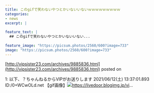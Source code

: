 ```yaml
---
title: このgifで笑わないやつとかいないいないｗｗｗｗｗｗｗｗｗ
categories:
- news
excerpt: |
  
feature_text: |
  ## このgifで笑わないやつとかいないいない...
  
feature_image: "https://picsum.photos/2560/600?image=733"
image: "https://picsum.photos/2560/600?image=733"
---
```


[http://vipsister23.com/archives/9885836.html](http://vipsister23.com/archives/9885836.html)
posted on 

<!--more-->

1: 以下、？ちゃんねるからVIPがお送りします 2021/06/12(土) 13:37:01.893 ID:/0+WCwOLd.net 【gif画像】![](https://livedoor.blogimg.jp/vipsister23/imgs/5/3/53d7b215.gifhttps://livedoor.blogimg.jp/vipsister23/imgs/4/1/41edc9a7.gif)https://livedoor.blogimg.jp/vi...
